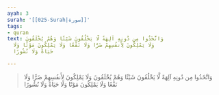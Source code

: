 ```yaml
---
ayah: 3
surah: '[[025-Surah|سورة]]'
tags:
- quran
text: وَاتَّخَذُوا مِن دُونِهِ آلِهَةً لَّا يَخْلُقُونَ شَيْئًا وَهُمْ يُخْلَقُونَ
  وَلَا يَمْلِكُونَ لِأَنفُسِهِمْ ضَرًّا وَلَا نَفْعًا وَلَا يَمْلِكُونَ مَوْتًا وَلَا
  حَيَاةً وَلَا نُشُورًا

---
```

> وَاتَّخَذُوا مِن دُونِهِ آلِهَةً لَّا يَخْلُقُونَ شَيْئًا وَهُمْ يُخْلَقُونَ وَلَا يَمْلِكُونَ لِأَنفُسِهِمْ ضَرًّا وَلَا نَفْعًا وَلَا يَمْلِكُونَ مَوْتًا وَلَا حَيَاةً وَلَا نُشُورًا

